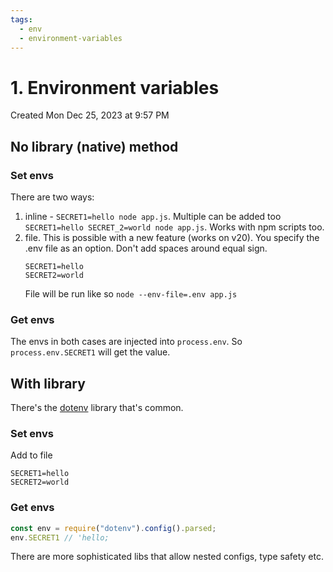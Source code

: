 ```yaml
---
tags:
  - env
  - environment-variables
---
```

# 1. Environment variables
Created Mon Dec 25, 2023 at 9:57 PM

## No library (native) method
### Set envs
There are two ways:
1. inline - `SECRET1=hello node app.js`. Multiple can be added too `SECRET1=hello SECRET_2=world node app.js`. Works with npm scripts too.
2. file. This is possible with a new feature (works on v20). You specify the .env file as an option. Don't add spaces around equal sign.
	```env
	SECRET1=hello
	SECRET2=world
	```
	File will be run like so `node --env-file=.env app.js`

### Get envs
The envs in both cases are injected into `process.env`. So `process.env.SECRET1` will get the value.


## With library
There's the [dotenv](https://www.npmjs.com/package/dotenv) library that's common.

### Set envs
Add to file
```env
SECRET1=hello
SECRET2=world
```

### Get envs
```js
const env = require("dotenv").config().parsed;
env.SECRET1 // 'hello;
```

There are more sophisticated libs that allow nested configs, type safety etc.